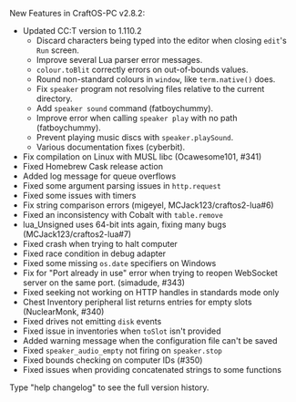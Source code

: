 New Features in CraftOS-PC v2.8.2:

* Updated CC:T version to 1.110.2
  * Discard characters being typed into the editor when closing `edit`'s `Run` screen.
  * Improve several Lua parser error messages.
  * `colour.toBlit` correctly errors on out-of-bounds values.
  * Round non-standard colours in `window`, like `term.native()` does.
  * Fix `speaker` program not resolving files relative to the current directory.
  * Add `speaker sound` command (fatboychummy).
  * Improve error when calling `speaker play` with no path (fatboychummy).
  * Prevent playing music discs with `speaker.playSound`.
  * Various documentation fixes (cyberbit).
* Fix compilation on Linux with MUSL libc (Ocawesome101, #341)
* Fixed Homebrew Cask release action
* Added log message for queue overflows
* Fixed some argument parsing issues in `http.request`
* Fixed some issues with timers
* Fix string comparison errors (migeyel, MCJack123/craftos2-lua#6)
* Fixed an inconsistency with Cobalt with `table.remove`
* lua_Unsigned uses 64-bit ints again, fixing many bugs (MCJack123/craftos2-lua#7)
* Fixed crash when trying to halt computer
* Fixed race condition in debug adapter
* Fixed some missing `os.date` specifiers on Windows
* Fix for "Port already in use" error when trying to reopen WebSocket server on the same port. (simadude, #343)
* Fixed seeking not working on HTTP handles in standards mode only
* Chest Inventory peripheral list returns entries for empty slots (NuclearMonk, #340)
* Fixed drives not emitting `disk` events
* Fixed issue in inventories when `toSlot` isn't provided
* Added warning message when the configuration file can't be saved
* Fixed `speaker_audio_empty` not firing on `speaker.stop`
* Fixed bounds checking on computer IDs (#350)
* Fixed issues when providing concatenated strings to some functions

Type "help changelog" to see the full version history.
